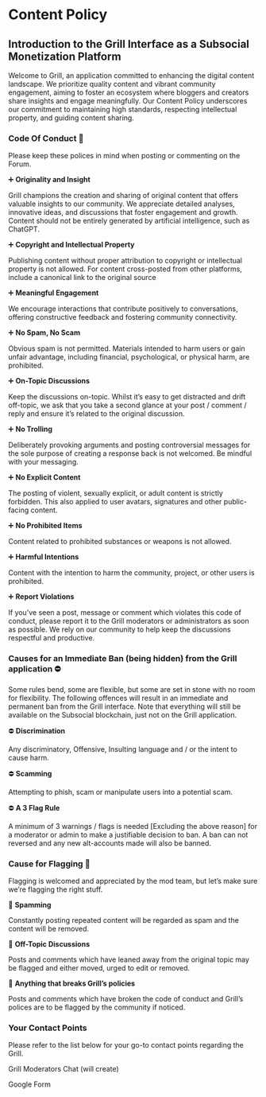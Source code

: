 # Content Policy

## Introduction to the Grill Interface as a Subsocial Monetization Platform

Welcome to Grill, an application committed to enhancing the digital content landscape. We prioritize quality content and vibrant community engagement, aiming to foster an ecosystem where bloggers and creators share insights and engage meaningfully. Our Content Policy underscores our commitment to maintaining high standards, respecting intellectual property, and guiding content sharing.

### Code Of Conduct 🤘

Please keep these polices in mind when posting or commenting on the Forum.

➕ **Originality and Insight**

Grill champions the creation and sharing of original content that offers valuable insights to our community. We appreciate detailed analyses, innovative ideas, and discussions that foster engagement and growth. Content should not be entirely generated by artificial intelligence, such as ChatGPT.

➕ **Copyright and Intellectual Property**

Publishing content without proper attribution to copyright or intellectual property is not allowed. For content cross-posted from other platforms, include a canonical link to the original source

➕ **Meaningful Engagement**

We encourage interactions that contribute positively to conversations, offering constructive feedback and fostering community connectivity.

➕ **No Spam, No Scam**

Obvious spam is not permitted. Materials intended to harm users or gain unfair advantage, including financial, psychological, or physical harm, are prohibited.

➕ **On-Topic Discussions**

Keep the discussions on-topic. Whilst it’s easy to get distracted and drift off-topic, we ask that you take a second glance at your post / comment / reply and ensure it’s related to the original discussion.

➕ **No Trolling**

Deliberately provoking arguments and posting controversial messages for the sole purpose of creating a response back is not welcomed. Be mindful with your messaging.

➕ **No Explicit Content**

The posting of violent, sexually explicit, or adult content is strictly forbidden. This also applied to user avatars, signatures and other public-facing content.

➕ **No Prohibited Items**

Content related to prohibited substances or weapons is not allowed.

➕ **Harmful Intentions**

Content with the intention to harm the community, project, or other users is prohibited.

➕ **Report Violations**

If you’ve seen a post, message or comment which violates this code of conduct, please report it to the Grill moderators or administrators as soon as possible. We rely on our community to help keep the discussions respectful and productive.

### Causes for an Immediate Ban (being hidden) from the Grill application ⛔️

Some rules bend, some are flexible, but some are set in stone with no room for flexibility. The following offences will result in an immediate and permanent ban from the Grill interface. Note that everything will still be available on the Subsocial blockchain, just not on the Grill application.

⛔️ **Discrimination**

Any discriminatory, Offensive, Insulting language and / or the intent to cause harm.

⛔️ **Scamming**

Attempting to phish, scam or manipulate users into a potential scam.

⛔️ **A 3 Flag Rule**

A minimum of 3 warnings / flags is needed [Excluding the above reason] for a moderator or admin to make a justifiable decision to ban. A ban can not reversed and any new alt-accounts made will also be banned.

### Cause for Flagging 🚩

Flagging is welcomed and appreciated by the mod team, but let’s make sure we’re flagging the right stuff.

🚩 **Spamming**

Constantly posting repeated content will be regarded as spam and the content will be removed.

🚩 **Off-Topic Discussions**

Posts and comments which have leaned away from the original topic may be flagged and either moved, urged to edit or removed.

🚩 **Anything that breaks Grill’s policies**

Posts and comments which have broken the code of conduct and Grill’s polices are to be flagged by the community if noticed.

### Your Contact Points

Please refer to the list below for your go-to contact points regarding the Grill.

Grill Moderators Chat (will create)

Google Form
